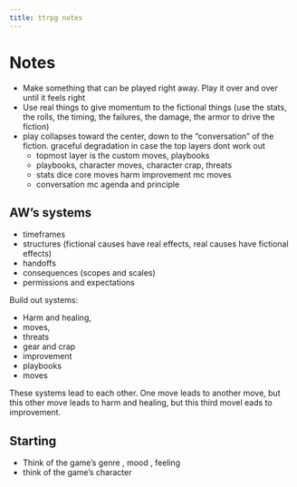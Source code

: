 ```yaml
---
title: ttrpg notes
---
```


# Notes 

- Make something that can be played right away. Play it over and over until it feels right 
- Use real things to give momentum to the fictional things (use the stats, the rolls, the timing, the failures, the damage, the armor to drive the fiction)
- play collapses toward the center, down to the “conversation” of the fiction. graceful degradation in case the top layers dont work out
	- topmost layer is the custom moves, playbooks
	- playbooks, character moves, character crap, threats
	- stats dice core moves harm improvement mc moves
	- conversation mc agenda and principle 

## AW’s systems
- timeframes
- structures (fictional causes have real effects, real causes have fictional effects)
- handoffs
- consequences (scopes and scales)
- permissions and expectations 

Build out systems: 

- Harm and healing,
- moves,
- threats
- gear and crap 
- improvement
- playbooks
- moves 

These systems lead to each other. One move leads to another move, but this other move leads to harm and healing, but this third movel eads to improvement. 

## Starting

- Think of the game’s genre , mood , feeling 
- think of the game’s character 
